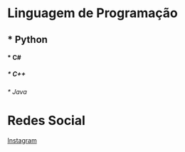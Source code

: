 # Linguagem de Programação 
## * Python  
#### * C# 
##### * C++
###### * Java  



# Redes Social
[Instagram](https://www.instagram.com/vangogh.nithz/)
